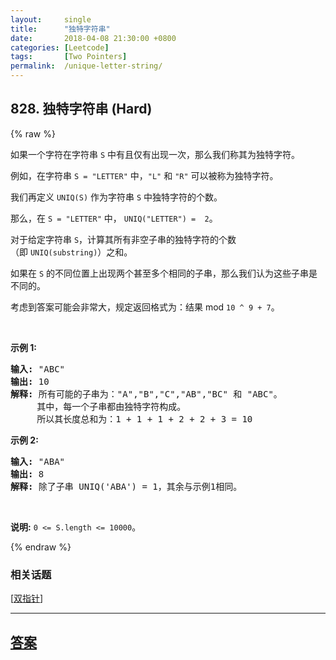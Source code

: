 ```yaml
---
layout:     single
title:      "独特字符串"
date:       2018-04-08 21:30:00 +0800
categories: [Leetcode]
tags:       [Two Pointers]
permalink:  /unique-letter-string/
---
```


## 828. 独特字符串 (Hard)

{% raw %}

<p>如果一个字符在字符串&nbsp;<code>S</code>&nbsp;中有且仅有出现一次，那么我们称其为独特字符。</p>

<p>例如，在字符串&nbsp;<code>S = &quot;LETTER&quot;</code>&nbsp;中，<code>&quot;L&quot;</code>&nbsp;和&nbsp;<code>&quot;R&quot;</code>&nbsp;可以被称为独特字符。</p>

<p>我们再定义&nbsp;<code>UNIQ(S)</code>&nbsp;作为字符串&nbsp;<code>S</code>&nbsp;中独特字符的个数。</p>

<p>那么，在&nbsp;<code>S = &quot;LETTER&quot;</code>&nbsp;中，&nbsp;<code>UNIQ(&quot;LETTER&quot;) =&nbsp; 2</code>。</p>

<p>对于给定字符串&nbsp;<code>S</code>，计算其所有非空子串的独特字符的个数（即&nbsp;<code>UNIQ(substring)</code>）之和。</p>

<p>如果在 <code>S</code>&nbsp;的不同位置上出现两个甚至多个相同的子串，那么我们认为这些子串是不同的。</p>

<p>考虑到答案可能会非常大，规定返回格式为：结果 mod&nbsp;<code>10 ^ 9 + 7</code>。</p>

<p>&nbsp;</p>

<p><strong>示例 1:</strong></p>

<pre><strong>输入: </strong>&quot;ABC&quot;
<strong>输出: </strong>10
<strong>解释:</strong> 所有可能的子串为：&quot;A&quot;,&quot;B&quot;,&quot;C&quot;,&quot;AB&quot;,&quot;BC&quot; 和 &quot;ABC&quot;。
     其中，每一个子串都由独特字符构成。
     所以其长度总和为：1 + 1 + 1 + 2 + 2 + 3 = 10
</pre>

<p><strong>示例 2:</strong></p>

<pre><strong>输入: </strong>&quot;ABA&quot;
<strong>输出: </strong>8
<strong>解释: </strong>除了子串 UNIQ(&#39;ABA&#39;) = 1，其余与示例1相同。
</pre>

<p>&nbsp;</p>

<p><strong>说明:</strong> <code>0 &lt;= S.length &lt;= 10000</code>。</p>

{% endraw %}

### 相关话题
  [[双指针](https://github.com/openset/leetcode/tree/master/tag/two-pointers/README.md)]

---

## [答案](https://github.com/openset/leetcode/tree/master/problems/unique-letter-string)

